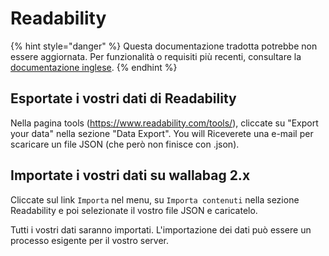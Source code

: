 # Readability

{% hint style="danger" %}
Questa documentazione tradotta potrebbe non essere aggiornata. Per funzionalità o requisiti più recenti, consultare la [documentazione inglese](https://doc.wallabag.org/en/).
{% endhint %}

## Esportate i vostri dati di Readability

Nella pagina tools
([<https://www.readability.com/tools/>](https://www.readability.com/tools/)), cliccate su "Export your data" nella sezione "Data Export". You will
Riceverete una e-mail per scaricare un file JSON (che però non finisce con .json).

## Importate i vostri dati su wallabag 2.x

Cliccate sul link `Importa` nel menu, su `Importa contenuti` nella sezione Readability
e poi selezionate il vostro file JSON e caricatelo.

Tutti i vostri dati saranno importati. L'importazione dei dati può essere un processo esigente per il vostro server.
